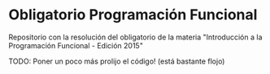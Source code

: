 # Obligatorio Programación Funcional
Repositorio con la resolución del obligatorio de la materia "Introducción a la Programación Funcional - Edición 2015"


TODO: Poner un poco más prolijo el código! (está bastante flojo)
